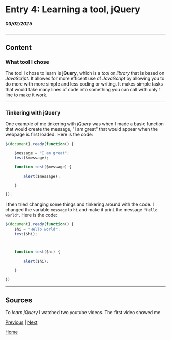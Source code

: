 # Entry 4: Learning a tool, jQuery
##### 03/02/2025

---

## Content

### What tool I chose

The tool I chose to learn is **jQuery**, which is a _tool_ or _library_ that is based on _JavaScript_. It allowes for more efficent use of _JavaScript_ by allowing you to do more with more simple and less coding or writing. It makes simple tasks that would take many lines of code into something you can call with only 1 line to make it work.

---

### Tinkering with jQuery

One example of me tinkering with _jQuery_ was when I made a basic function that would create the message, "I am great" that would appear when the webpage is first loaded. Here is the code:

``` js
$(document).ready(function() {

    $message = "I am great";
    test($message);

    function test($message) {

        alert($message);

    }

});
```

I then tried changing some things and tinkering around with the code. I changed the variable `message` to `hi` and make it print the message `"Hello world"`. Here is the code:

``` js
$(document).ready(function() {
    $hi = "Hello world";
    test($hi);



    function test($hi) {

        alert($hi);

    }

})
```

---

## Sources

To _learn jQuery_ I watched two youtube videos. The first video showed me 




















[Previous](entry03.md) | [Next](entry05.md)

[Home](../README.md)
